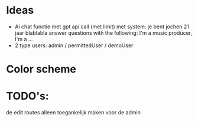 # Ideas

- Ai chat functie met gpt api call (met limit) met system: je bent jochen 21 jaar blablabla answer questions with the following: I'm a music producer, I'm a ...
- 2 type users: admin / permittedUser / demoUser 

# Color scheme



# TODO's:

de edit routes alleen toegankelijk maken voor de admin